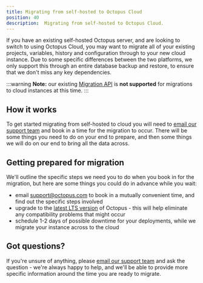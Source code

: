 ```yaml
---
title: Migrating from self-hosted to Octopus Cloud
position: 40
description:  Migrating from self-hosted to Octopus Cloud.
---
```


If you have an existing self-hosted Octopus server, and are looking to switch to using Octopus Cloud, you may want to migrate all of your existing projects, variables, history and configuration through to your new cloud instance. Due to some specific differences between the two platforms, we only support this through an entire database backup and restore, to ensure that we don't miss any key dependencies.

:::warning
**Note:** our existing [Migration API](/docs/api-and-integration/migration-api/index.md) is **not supported** for migrations to cloud instances at this time.
:::

## How it works

To get started migrating from self-hosted to cloud you will need to [email our support team](mailto:support@octopus.com) and book in a time for the migration to occur. There will be some things you need to do on your end to prepare, and then some things we will do on our end to bring all the data across. 

## Getting prepared for migration

We'll outline the specific steps we need you to do when you book in for the migration, but here are some things you could do in advance while you wait:

- email [support@octopus.com](mailto:support@octopus.com) to book in a mutually convenient time, and find out the specific steps involved
- upgrade to the [latest LTS version](https://octopus.com/downloads) of Octopus - this will help eliminate any compatibility problems that might occur
- schedule 1-2 days of possible downtime for your deployments, while we migrate your instance across to the cloud

## Got questions?

If you're unsure of anything, please [email our support team](mailto:support@octopus.com) and ask the question - we're always happy to help, and we'll be able to provide more specific information around the time you are ready to migrate.